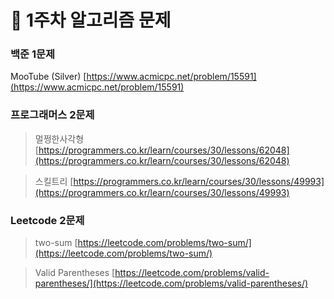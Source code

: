 # 🚨 1주차 알고리즘 문제

### **백준 1문제**

MooTube (Silver) [https://www.acmicpc.net/problem/15591](https://www.acmicpc.net/problem/15591)

### **프로그래머스 2문제**

> 멀쩡한사각형[https://programmers.co.kr/learn/courses/30/lessons/62048](https://programmers.co.kr/learn/courses/30/lessons/62048)

> 스킬트리
[https://programmers.co.kr/learn/courses/30/lessons/49993](https://programmers.co.kr/learn/courses/30/lessons/49993)

### Leetcode 2문제

> two-sum
[https://leetcode.com/problems/two-sum/](https://leetcode.com/problems/two-sum/)

>Valid Parentheses
[https://leetcode.com/problems/valid-parentheses/](https://leetcode.com/problems/valid-parentheses/)
